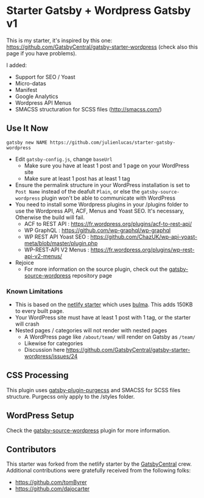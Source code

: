 # Starter Gatsby + Wordpress Gatsby v1

This is my starter, it's inspired by this one: https://github.com/GatsbyCentral/gatsby-starter-wordpress (check also this page if you have problems).

I added:
  - Support for SEO / Yoast
  - Micro-datas
  - Manifest
  - Google Analytics
  - Wordpress API Menus
  - SMACSS structuration for SCSS files (http://smacss.com/)

## Use It Now

`gatsby new NAME https://github.com/julienlucas/starter-gatsby-wordpress`

* Edit `gatsby-config.js`, change `baseUrl`
  - Make sure you have at least 1 post and 1 page on your WordPress site
  - Make sure at least 1 post has at least 1 tag
* Ensure the permalink structure in your WordPress installation is set to `Post Name` instead of the deafult `Plain`, or else the `gatsby-source-wordpress` plugin won't be able to communicate with WordPress
* You need to install some Wordpress plugins in your /plugins folder to use the Wordpress API, ACF, Menus and Yoast SEO. It's necessary, Otherwise the build will fail.
  - ACF to REST API : https://fr.wordpress.org/plugins/acf-to-rest-api/
  -	WP GraphQL : https://github.com/wp-graphql/wp-graphql
  - WP REST API Yoast SEO : https://github.com/ChazUK/wp-api-yoast-meta/blob/master/plugin.php
  - WP-REST-API V2 Menus : https://fr.wordpress.org/plugins/wp-rest-api-v2-menus/
* Rejoice
  - For more information on the source plugin, check out the [gatsby-source-wordpress](https://github.com/gatsbyjs/gatsby/tree/master/packages/gatsby-source-wordpress) repository page

### Known Limitations

* This is based on the [netlify starter](https://github.com/netlify-templates/gatsby-starter-netlify-cms) which uses [bulma](https://bulma.io). This adds 150KB to every built page.
* Your WordPress site must have at least 1 post with 1 tag, or the starter will crash
* Nested pages / categories will not render with nested pages
  - A WordPress page like `/about/team/` will render on Gatsby as `/team/`
  - Likewise for categories
  - Discussion here https://github.com/GatsbyCentral/gatsby-starter-wordpress/issues/24

## CSS Processing

This plugin uses [gatsby-plugin-purgecss](https://www.gatsbyjs.org/packages/gatsby-plugin-purgecss/) and SMACSS for SCSS files structure. Purgecss only apply to the /styles folder.

## WordPress Setup

Check the [gatsby-source-wordpress](https://github.com/gatsbyjs/gatsby/tree/master/packages/gatsby-source-wordpress) plugin for more information.

## Contributors

This starter was forked from the netlify starter by the
[GatsbyCentral](https://www.gatsbycentral.com/) crew. Additional contributions
were gratefully received from the following folks:

* https://github.com/tomByrer
* https://github.com/dajocarter
